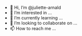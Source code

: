 - 👋 Hi, I’m @juliette-arnald
- 👀 I’m interested in ...
- 🌱 I’m currently learning ...
- 💞️ I’m looking to collaborate on ...
- 📫 How to reach me ...

<!---
juliette-arnald/juliette-arnald is a ✨ special ✨ repository because its `README.md` (this file) appears on your GitHub profile.
You can click the Preview link to take a look at your changes.
--->
